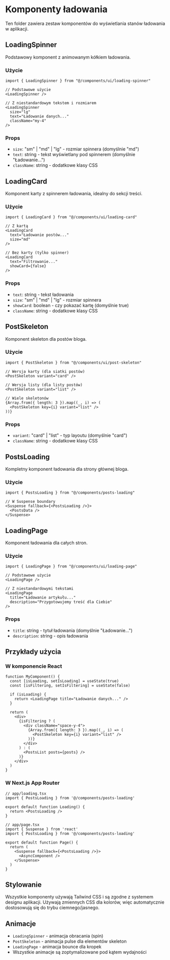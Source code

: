 # Komponenty ładowania

Ten folder zawiera zestaw komponentów do wyświetlania stanów ładowania w aplikacji.

## LoadingSpinner

Podstawowy komponent z animowanym kółkiem ładowania.

### Użycie

```tsx
import { LoadingSpinner } from "@/components/ui/loading-spinner"

// Podstawowe użycie
<LoadingSpinner />

// Z niestandardowym tekstem i rozmiarem
<LoadingSpinner 
  size="lg" 
  text="Ładowanie danych..." 
  className="my-4"
/>
```

### Props

- `size`: "sm" | "md" | "lg" - rozmiar spinnera (domyślnie "md")
- `text`: string - tekst wyświetlany pod spinnerem (domyślnie "Ładowanie...")
- `className`: string - dodatkowe klasy CSS

## LoadingCard

Komponent karty z spinnerem ładowania, idealny do sekcji treści.

### Użycie

```tsx
import { LoadingCard } from "@/components/ui/loading-card"

// Z kartą
<LoadingCard 
  text="Ładowanie postów..." 
  size="md" 
/>

// Bez karty (tylko spinner)
<LoadingCard 
  text="Filtrowanie..." 
  showCard={false}
/>
```

### Props

- `text`: string - tekst ładowania
- `size`: "sm" | "md" | "lg" - rozmiar spinnera
- `showCard`: boolean - czy pokazać kartę (domyślnie true)
- `className`: string - dodatkowe klasy CSS

## PostSkeleton

Komponent skeleton dla postów bloga.

### Użycie

```tsx
import { PostSkeleton } from "@/components/ui/post-skeleton"

// Wersja karty (dla siatki postów)
<PostSkeleton variant="card" />

// Wersja listy (dla listy postów)
<PostSkeleton variant="list" />

// Wiele skeletonów
{Array.from({ length: 3 }).map((_, i) => (
  <PostSkeleton key={i} variant="list" />
))}
```

### Props

- `variant`: "card" | "list" - typ layoutu (domyślnie "card")
- `className`: string - dodatkowe klasy CSS

## PostsLoading

Kompletny komponent ładowania dla strony głównej bloga.

### Użycie

```tsx
import { PostsLoading } from "@/components/posts-loading"

// W Suspense boundary
<Suspense fallback={<PostsLoading />}>
  <PostsData />
</Suspense>
```

## LoadingPage

Komponent ładowania dla całych stron.

### Użycie

```tsx
import { LoadingPage } from "@/components/ui/loading-page"

// Podstawowe użycie
<LoadingPage />

// Z niestandardowymi tekstami
<LoadingPage 
  title="Ładowanie artykułu..."
  description="Przygotowujemy treść dla Ciebie"
/>
```

### Props

- `title`: string - tytuł ładowania (domyślnie "Ładowanie...")
- `description`: string - opis ładowania

## Przykłady użycia

### W komponencie React

```tsx
function MyComponent() {
  const [isLoading, setIsLoading] = useState(true)
  const [isFiltering, setIsFiltering] = useState(false)

  if (isLoading) {
    return <LoadingPage title="Ładowanie danych..." />
  }

  return (
    <div>
      {isFiltering ? (
        <div className="space-y-4">
          {Array.from({ length: 3 }).map((_, i) => (
            <PostSkeleton key={i} variant="list" />
          ))}
        </div>
      ) : (
        <PostsList posts={posts} />
      )}
    </div>
  )
}
```

### W Next.js App Router

```tsx
// app/loading.tsx
import { PostsLoading } from '@/components/posts-loading'

export default function Loading() {
  return <PostsLoading />
}

// app/page.tsx
import { Suspense } from 'react'
import { PostsLoading } from '@/components/posts-loading'

export default function Page() {
  return (
    <Suspense fallback={<PostsLoading />}>
      <AsyncComponent />
    </Suspense>
  )
}
```

## Stylowanie

Wszystkie komponenty używają Tailwind CSS i są zgodne z systemem designu aplikacji. Używają zmiennych CSS dla kolorów, więc automatycznie dostosowują się do trybu ciemnego/jasnego.

## Animacje

- `LoadingSpinner` - animacja obracania (spin)
- `PostSkeleton` - animacja pulse dla elementów skeleton
- `LoadingPage` - animacja bounce dla kropek
- Wszystkie animacje są zoptymalizowane pod kątem wydajności 